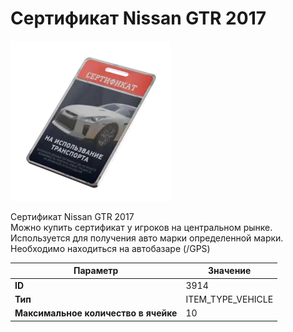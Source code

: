 # Сертификат Nissan GTR 2017

![Item Image](../img/3914.webp?raw=true)

Сертификат Nissan GTR 2017<br>Можно купить сертификат у игроков на центральном рынке.<br>Используется для получения авто марки определенной марки.<br>Необходимо находиться на автобазаре (/GPS)


| Параметр | Значение |
|----------|----------|
| **ID** | 3914 |
| **Тип** | ITEM_TYPE_VEHICLE |
| **Максимальное количество в ячейке** | 10 |


